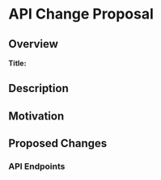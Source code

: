 # API Change Proposal

## Overview

<!-- Brief title of the API change -->

**Title:**

## Description

<!-- Detailed description of the proposed API change -->

## Motivation

<!-- Explain why this change is needed and what problems it solves -->

## Proposed Changes

### API Endpoints
